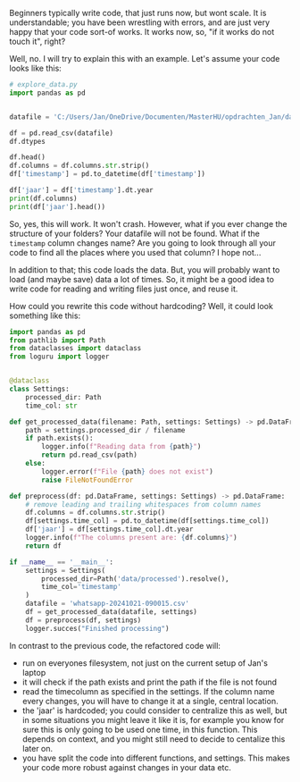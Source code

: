 Beginners typically write code, that just runs now, but wont scale.
It is understandable; you have been wrestling with errors, and are just very happy that your code sort-of works. It works now, so, "if it works do not touch it", right?

Well, no. I will try to explain this with an example.
Let's assume your code looks like this:

```python
# explore_data.py
import pandas as pd


datafile = 'C:/Users/Jan/OneDrive/Documenten/MasterHU/opdrachten_Jan/data/processed/whatsapp-20240918-065128.csv'

df = pd.read_csv(datafile)
df.dtypes

df.head()
df.columns = df.columns.str.strip()
df['timestamp'] = pd.to_datetime(df['timestamp'])

df['jaar'] = df['timestamp'].dt.year
print(df.columns)
print(df['jaar'].head())
```

So, yes, this will work. It won't crash. However, what if you ever change the structure of your folders? Your datafile will not be found. What if the `timestamp` column changes name? Are you going to look through all your code to find all the places where you used that column? I hope not...

In addition to that; this code loads the data. But, you will probably want to load (and maybe save) data a lot of times. So, it might be a good idea to write code for reading and writing files just once, and reuse it.

How could you rewrite this code without hardcoding? Well, it could look something like this:

```python
import pandas as pd
from pathlib import Path
from dataclasses import dataclass
from loguru import logger


@dataclass
class Settings:
    processed_dir: Path
    time_col: str

def get_processed_data(filename: Path, settings: Settings) -> pd.DataFrame:
    path = settings.processed_dir / filename
    if path.exists():
        logger.info(f"Reading data from {path}")
        return pd.read_csv(path)
    else:
        logger.error(f"File {path} does not exist")
        raise FileNotFoundError

def preprocess(df: pd.DataFrame, settings: Settings) -> pd.DataFrame:
    # remove leading and trailing whitespaces from column names
    df.columns = df.columns.str.strip()
    df[settings.time_col] = pd.to_datetime(df[settings.time_col])
    df['jaar'] = df[settings.time_col].dt.year
    logger.info(f"The columns present are: {df.columns}")
    return df

if __name__ == '__main__':
    settings = Settings(
        processed_dir=Path('data/processed').resolve(),
        time_col='timestamp'
    )
    datafile = 'whatsapp-20241021-090015.csv'
    df = get_processed_data(datafile, settings)
    df = preprocess(df, settings)
    logger.succes("Finished processing")
```

In contrast to the previous code, the refactored code will:
- run on everyones filesystem, not just on the current setup of Jan's laptop
- it will check if the path exists and print the path if the file is not found
- read the timecolumn as specified in the settings. If the column name every changes, you will have to change it at a single, central location.
- the 'jaar' is hardcoded; you could consider to centralize this as well, but in some situations you might leave it like it is, for example you know for sure this is only going to be used one time, in this function. This depends on context, and you might still need to decide to centalize this later on.
- you have split the code into different functions, and settings. This makes your code more robust against changes in your data etc.
